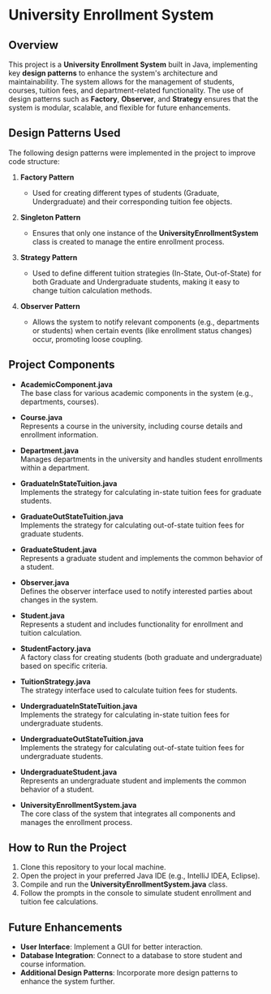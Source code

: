 # University Enrollment System

## Overview
This project is a **University Enrollment System** built in Java, implementing key **design patterns** to enhance the system's architecture and maintainability. The system allows for the management of students, courses, tuition fees, and department-related functionality. The use of design patterns such as **Factory**, **Observer**, and **Strategy** ensures that the system is modular, scalable, and flexible for future enhancements.

## Design Patterns Used
The following design patterns were implemented in the project to improve code structure:

1. **Factory Pattern** 
   - Used for creating different types of students (Graduate, Undergraduate) and their corresponding tuition fee objects.
   
2. **Singleton Pattern**  
   - Ensures that only one instance of the **UniversityEnrollmentSystem** class is created to manage the entire enrollment process.
   
3. **Strategy Pattern**  
   - Used to define different tuition strategies (In-State, Out-of-State) for both Graduate and Undergraduate students, making it easy to change tuition calculation methods.
   
4. **Observer Pattern**  
   - Allows the system to notify relevant components (e.g., departments or students) when certain events (like enrollment status changes) occur, promoting loose coupling.

## Project Components

- **AcademicComponent.java**  
   The base class for various academic components in the system (e.g., departments, courses).
   
- **Course.java**  
   Represents a course in the university, including course details and enrollment information.
   
- **Department.java**  
   Manages departments in the university and handles student enrollments within a department.
   
- **GraduateInStateTuition.java**  
   Implements the strategy for calculating in-state tuition fees for graduate students.
   
- **GraduateOutStateTuition.java**  
   Implements the strategy for calculating out-of-state tuition fees for graduate students.
   
- **GraduateStudent.java**  
   Represents a graduate student and implements the common behavior of a student.
   
- **Observer.java**  
   Defines the observer interface used to notify interested parties about changes in the system.
   
- **Student.java**  
   Represents a student and includes functionality for enrollment and tuition calculation.
   
- **StudentFactory.java**  
   A factory class for creating students (both graduate and undergraduate) based on specific criteria.
   
- **TuitionStrategy.java**  
   The strategy interface used to calculate tuition fees for students.
   
- **UndergraduateInStateTuition.java**  
   Implements the strategy for calculating in-state tuition fees for undergraduate students.
   
- **UndergraduateOutStateTuition.java**  
   Implements the strategy for calculating out-of-state tuition fees for undergraduate students.
   
- **UndergraduateStudent.java**  
   Represents an undergraduate student and implements the common behavior of a student.
   
- **UniversityEnrollmentSystem.java**  
   The core class of the system that integrates all components and manages the enrollment process.

## How to Run the Project
1. Clone this repository to your local machine.
2. Open the project in your preferred Java IDE (e.g., IntelliJ IDEA, Eclipse).
3. Compile and run the **UniversityEnrollmentSystem.java** class.
4. Follow the prompts in the console to simulate student enrollment and tuition fee calculations.

## Future Enhancements
- **User Interface**: Implement a GUI for better interaction.
- **Database Integration**: Connect to a database to store student and course information.
- **Additional Design Patterns**: Incorporate more design patterns to enhance the system further.
